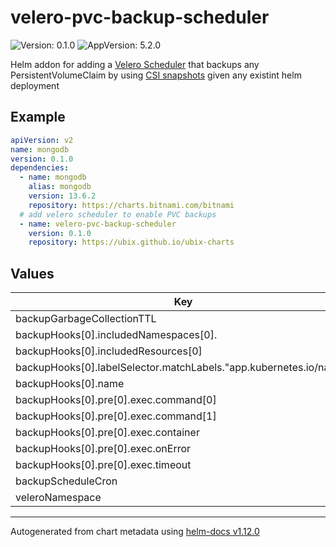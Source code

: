 # velero-pvc-backup-scheduler

![Version: 0.1.0](https://img.shields.io/badge/Version-0.1.0-informational?style=flat-square) ![AppVersion: 5.2.0](https://img.shields.io/badge/AppVersion-5.2.0-informational?style=flat-square)

Helm addon for adding a [Velero Scheduler](https://velero.io/docs/latest/api-types/schedule/) that backups any PersistentVolumeClaim by using [CSI snapshots](https://velero.io/docs/latest/csi/) given any existint helm deployment

## Example
```yaml
apiVersion: v2
name: mongodb
version: 0.1.0
dependencies:
  - name: mongodb
    alias: mongodb
    version: 13.6.2
    repository: https://charts.bitnami.com/bitnami
  # add velero scheduler to enable PVC backups
  - name: velero-pvc-backup-scheduler
    version: 0.1.0
    repository: https://ubix.github.io/ubix-charts
```

## Values

| Key | Type | Default | Description |
|-----|------|---------|-------------|
| backupGarbageCollectionTTL | string | `"7days"` |  |
| backupHooks[0].includedNamespaces[0]. | string | `nil` |  |
| backupHooks[0].includedResources[0] | string | `"pods"` |  |
| backupHooks[0].labelSelector.matchLabels."app.kubernetes.io/name". | string | `nil` |  |
| backupHooks[0].name | string | `"mongodb-hook"` |  |
| backupHooks[0].pre[0].exec.command[0] | string | `"mongodump"` |  |
| backupHooks[0].pre[0].exec.command[1] | string | `"/bitnami/mongodb/bkp"` |  |
| backupHooks[0].pre[0].exec.container | string | `"mongodb"` |  |
| backupHooks[0].pre[0].exec.onError | string | `"Fail"` |  |
| backupHooks[0].pre[0].exec.timeout | string | `"5m"` |  |
| backupScheduleCron | string | `"0 0,8,16 * * *"` |  |
| veleroNamespace | string | `"addons"` |  |

----------------------------------------------
Autogenerated from chart metadata using [helm-docs v1.12.0](https://github.com/norwoodj/helm-docs/releases/v1.12.0)
